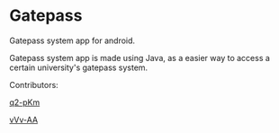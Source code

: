 # Gatepass
Gatepass system app for android.

Gatepass system app is made using Java, as a easier way to access a certain university's gatepass system.

Contributors:

[q2-pKm](https://github.com/q2-pKm)

[vVv-AA](https://github.com/vVv-AA)